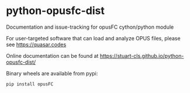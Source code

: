 # python-opusfc-dist
Documentation and issue-tracking for opusFC cython/python module

For user-targeted software that can load and analyze OPUS files, please see https://quasar.codes

Online documentation can be found at https://stuart-cls.github.io/python-opusfc-dist/

Binary wheels are available from pypi:

    pip install opusFC
